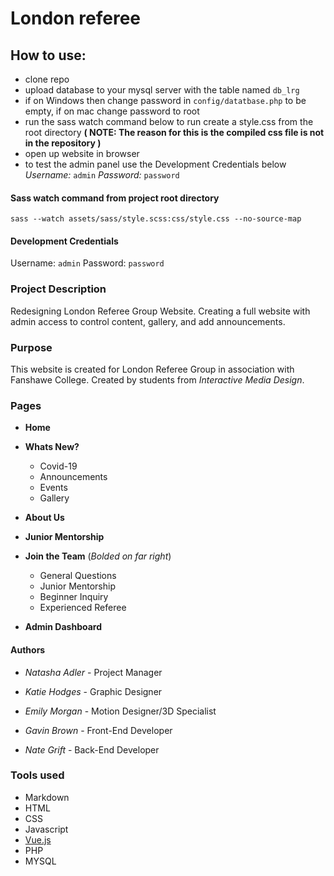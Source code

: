 # London referee

## How to use:
- clone repo
- upload database to your mysql server with the table named `db_lrg`
- if on Windows then change password in `config/datatbase.php` to be empty, if on mac change password to root 
- run the sass watch command below to run create a style.css from the root directory **( NOTE: The reason for this is the compiled css file is not in the repository )**
- open up website in browser
- to test the admin panel use the Development Credentials below
*Username:* `admin`
*Password:* `password`

#### Sass watch command from project root directory
`sass --watch assets/sass/style.scss:css/style.css --no-source-map`

#### Development Credentials
Username: `admin`
Password: `password`

### Project Description

Redesigning London Referee Group Website.  Creating a full website with admin access to control content, gallery, and add announcements.

### Purpose

This website is created for London Referee Group in association with Fanshawe College.  Created by students from *Interactive Media Design*.

### Pages

- **Home**
- **Whats New?**
    - Covid-19
    - Announcements
    - Events
    - Gallery

- **About Us**
- **Junior Mentorship**
- **Join the Team** (*Bolded on far right*)
    - General Questions
    - Junior Mentorship
    - Beginner Inquiry
    - Experienced Referee

- **Admin Dashboard**

#### Authors
- *Natasha Adler* - Project Manager
- *Katie Hodges* - Graphic Designer
- *Emily Morgan* - Motion Designer/3D Specialist

- *Gavin Brown* - Front-End Developer
- *Nate Grift* - Back-End Developer

### Tools used

- Markdown
- HTML
- CSS
- Javascript
- [Vue.js](https://vuejs.org/https://vuejs.org/)
- PHP
- MYSQL

